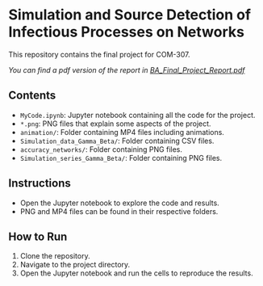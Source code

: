 # Simulation and Source Detection of Infectious Processes on Networks

This repository contains the final project for COM-307. 

*You can find a pdf version of the report in [BA_Final_Project_Report.pdf](https://github.com/abdou-u/BA-Project-Final-Report/blob/master/BA_Final_Project_Report.pdf
)*

## Contents

- `MyCode.ipynb`: Jupyter notebook containing all the code for the project.
- `*.png`: PNG files that explain some aspects of the project.
- `animation/`: Folder containing MP4 files including animations.
- `Simulation_data_Gamma_Beta/`: Folder containing CSV files.
- `accuracy_networks/`: Folder containing PNG files.
- `Simulation_series_Gamma_Beta/`: Folder containing PNG files.

## Instructions

- Open the Jupyter notebook to explore the code and results.
- PNG and MP4 files can be found in their respective folders.

## How to Run

1. Clone the repository.
2. Navigate to the project directory.
3. Open the Jupyter notebook and run the cells to reproduce the results.
